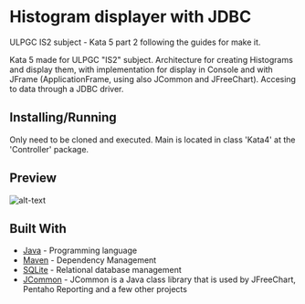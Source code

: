 # Histogram displayer with JDBC

ULPGC IS2 subject - Kata 5 part 2 following the guides for make it. 

Kata 5 made for ULPGC "IS2" subject. Architecture for creating Histograms and display them, with implementation for display in Console and with JFrame (ApplicationFrame, using also JCommon and JFreeChart). Accesing to data through a JDBC driver.

## Installing/Running

Only need to be cloned and executed. Main is located in class 'Kata4' at the 'Controller' package.

## Preview

![alt-text](https://github.com/GerardoSant/Kata4/blob/master/preview/preview.PNG)


## Built With

* [Java](https://www.java.com/es/) - Programming language
* [Maven](https://maven.apache.org/) - Dependency Management
* [SQLite](https://www.sqlite.org/index.html) - Relational database management
* [JCommon](http://www.jfree.org/jcommon/) - JCommon is a Java class library that is used by JFreeChart, Pentaho Reporting and a few other projects
